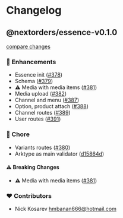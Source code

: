 # Changelog


## @nextorders/essence-v0.1.0

[compare changes](https://github.com/nextorders/food/compare/@nextorders/essence-v0.0.0...@nextorders/essence-v0.1.0)

### 🚀 Enhancements

- Essence init ([#378](https://github.com/nextorders/food/pull/378))
- Schema ([#379](https://github.com/nextorders/food/pull/379))
- ⚠️  Media with media items ([#381](https://github.com/nextorders/food/pull/381))
- Media upload ([#382](https://github.com/nextorders/food/pull/382))
- Channel and menu ([#387](https://github.com/nextorders/food/pull/387))
- Option, product attach ([#388](https://github.com/nextorders/food/pull/388))
- Channel routes ([#389](https://github.com/nextorders/food/pull/389))
- User routes ([#391](https://github.com/nextorders/food/pull/391))

### 🏡 Chore

- Variants routes ([#380](https://github.com/nextorders/food/pull/380))
- Arktype as main validator ([d15864d](https://github.com/nextorders/food/commit/d15864d))

#### ⚠️ Breaking Changes

- ⚠️  Media with media items ([#381](https://github.com/nextorders/food/pull/381))

### ❤️ Contributors

- Nick Kosarev <hmbanan666@hotmail.com>

